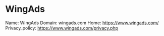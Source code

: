 
# WingAds

Name: WingAds
Domain: wingads.com
Home: https://www.wingads.com/
Privacy_policy: https://www.wingads.com/privacy.php

